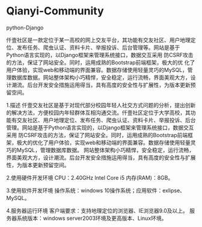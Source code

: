 # Qianyi-Community
python-Django


仟壹社区是一款定位于某一高校的网上交友平台，其功能有交友社区、用户地理定位、发布任务、爬虫认证、资料卡片、举报投诉、后台管理等。网站是基于Python语言实现的，以Django框架来管理系统接口，数据交互采用 防CSRF攻击的方法，保证了网站安全。同时，运用成熟的Bootstrap前端框架，极大的优
化了用户体验，实现web和移动端的界面兼容。数据存储使用轻量灵巧的MySQL，管理数据库数据。网站整体架构小巧精悍，安全稳定，运行流畅，界面美观大方，设计潮流。后台开发安全措施运用得当，具有高度的安全性与扩展性，为版本更新预留空间。

1.描述
仟壹交友社区是基于对现代部分校园年轻人社交方式问题的分析，提出创新的解决方法，方便校园内年轻群体互相沟通交流。仟壹社区定位于大学高校，其功能有交友社区、用户地理定位、发布任务、爬虫认证、资料卡片、举报投诉、后台管理。网站是基于Python语言实现的，以Django框架来管理系统接口，数据交互采用 防CSRF攻击的方法，保证了网站安全。同时，运用成熟的Bootstrap前端框架，极大的优化了用户体验，实现web和移动端的界面兼容。数据存储使用轻量灵巧的MySQL，管理数据库数据。
网站整体架构小巧精悍，安全稳定，运行流畅，界面美观大方，设计潮流。后台开发安全措施运用得当，具有高度的安全性与扩展性，为版本更新预留空间。

2.使用硬件开发环境
CPU：2.40GHz Intel Core i5
内存(RAM)：8GB。

3.使用软件开发环境
操作系统：windows 10操作系统；应用软件：exlipse、MySQL。

4.服务器运行环境
客户端要求：支持地理定位的浏览器、IE浏览器9.0及以上。 
服务器系统版本：windows server2003环境及更高版本、Linux环境。

